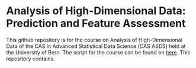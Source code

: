# Analysis of High-Dimensional Data: Prediction and Feature Assessment

This github repository is for the course on Analysis of High-Dimensional Data of the CAS in Advanced Statistical Data Science (CAS ASDS) held at the University of Bern. The script for the course can be found on [here](https://bookdown.org/staedler_n/highdimstats/). This repository contains.
